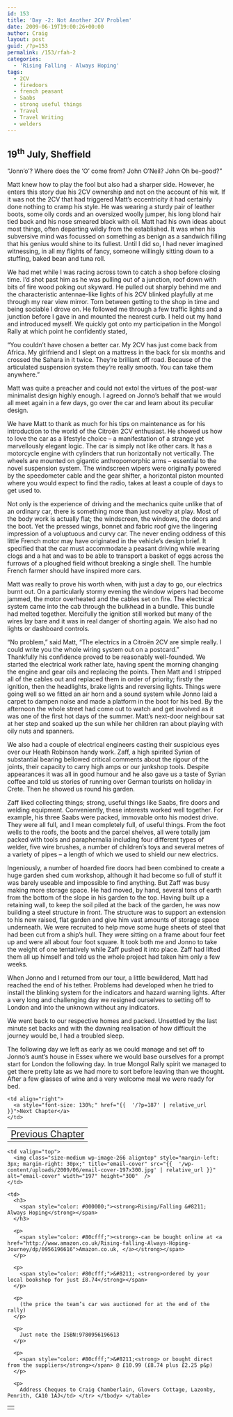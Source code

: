 ```yaml
---
id: 153
title: 'Day -2: Not Another 2CV Problem'
date: 2009-06-19T19:00:26+00:00
author: Craig
layout: post
guid: /?p=153
permalink: /153/rfah-2
categories:
  - 'Rising Falling - Always Hoping'
tags:
  - 2CV
  - firedoors
  - french peasant
  - Saabs
  - strong useful things
  - Travel
  - Travel Writing
  - welders
---
```

## 19<sup>th</sup> July, Sheffield

“Jonn‘o’? Where does the ‘O’ come from? John O’Neil? John Oh be-good?”

Matt knew how to play the fool but also had a sharper side. However, he enters this story due his 2CV ownership and not on the account of his wit. If it was not the 2CV that had triggered Matt’s eccentricity it had certainly done nothing to cramp his style. He was wearing a sturdy pair of leather boots, some oily cords and an oversized woolly jumper, his long blond hair tied back and his nose smeared black with oil. Matt had his own ideas about most things, often departing wildly from the established. It was when his subversive mind was focussed on something as benign as a sandwich filling that his genius would shine to its fullest. Until I did so, I had never imagined witnessing, in all my flights of fancy, someone willingly sitting down to a stuffing, baked bean and tuna roll.

We had met while I was racing across town to catch a shop before closing time. I’d shot past him as he was pulling out of a junction, roof down with bits of fire wood poking out skyward. He pulled out sharply behind me and the characteristic antennae-like lights of his 2CV blinked playfully at me through my rear view mirror. Torn between getting to the shop in time and being sociable I drove on. He followed me through a few traffic lights and a junction before I gave in and mounted the nearest curb. I held out my hand and introduced myself. We quickly got onto my participation in the Mongol Rally at which point he confidently stated, 

“You couldn’t have chosen a better car. My 2CV has just come back from Africa. My girlfriend and I slept on a mattress in the back for six months and crossed the Sahara in it twice. They’re brilliant off road. Because of the articulated suspension system they’re really smooth. You can take them anywhere.”

Matt was quite a preacher and could not extol the virtues of the post-war minimalist design highly enough. I agreed on Jonno’s behalf that we would all meet again in a few days, go over the car and learn about its peculiar design.

We have Matt to thank as much for his tips on maintenance as for his introduction to the world of the Citroën 2CV enthusiast. He showed us how to love the car as a lifestyle choice &#8211; a manifestation of a strange yet marvellously elegant logic. The car is simply not like other cars. It has a motorcycle engine with cylinders that run horizontally not vertically. The wheels are mounted on gigantic anthropomorphic arms &#8211; essential to the novel suspension system. The windscreen wipers were originally powered by the speedometer cable and the gear shifter, a horizontal piston mounted where you would expect to find the radio, takes at least a couple of days to get used to.

Not only is the experience of driving and the mechanics quite unlike that of an ordinary car, there is something more than just novelty at play. Most of the body work is actually flat; the windscreen, the windows, the doors and the boot. Yet the pressed wings, bonnet and fabric roof give the lingering impression of a voluptuous and curvy car. The never ending oddness of this little French motor may have originated in the vehicle’s design brief. It specified that the car must accommodate a peasant driving while wearing clogs and a hat and was to be able to transport a basket of eggs across the furrows of a ploughed field without breaking a single shell. The humble French farmer should have inspired more cars.

Matt was really to prove his worth when, with just a day to go, our electrics burnt out. On a particularly stormy evening the window wipers had become jammed, the motor overheated and the cables set on fire. The electrical system came into the cab through the bulkhead in a bundle. This bundle had melted together. Mercifully the ignition still worked but many of the wires lay bare and it was in real danger of shorting again. We also had no lights or dashboard controls.

“No problem,” said Matt, “The electrics in a Citroën 2CV are simple really. I could write you the whole wiring system out on a postcard.”  
Thankfully his confidence proved to be reasonably well-founded. We started the electrical work rather late, having spent the morning changing the engine and gear oils and replacing the points. Then Matt and I stripped all of the cables out and replaced them in order of priority; firstly the ignition, then the headlights, brake lights and reversing lights. Things were going well so we fitted an air horn and a sound system while Jonno laid a carpet to dampen noise and made a platform in the boot for his bed. By the afternoon the whole street had come out to watch and get involved as it was one of the first hot days of the summer. Matt’s next-door neighbour sat at her step and soaked up the sun while her children ran about playing with oily nuts and spanners.

We also had a couple of electrical engineers casting their suspicious eyes over our Heath Robinson handy work. Zaff, a high spirited Syrian of substantial bearing bellowed critical comments about the rigour of the joints, their capacity to carry high amps or our junkshop tools. Despite appearances it was all in good humour and he also gave us a taste of Syrian coffee and told us stories of running over German tourists on holiday in Crete. Then he showed us round his garden.

Zaff liked collecting things; strong, useful things like Saabs, fire doors and welding equipment. Conveniently, these interests worked well together. For example, his three Saabs were packed, immovable onto his modest drive. They were all full, and I mean completely full, of useful things. From the foot wells to the roofs, the boots and the parcel shelves, all were totally jam packed with tools and paraphernalia including four different types of welder, five wire brushes, a number of children’s toys and several metres of a variety of pipes &#8211; a length of which we used to shield our new electrics.

Ingeniously, a number of hoarded fire doors had been combined to create a huge garden shed cum workshop, although it had become so full of stuff it was barely useable and impossible to find anything. But Zaff was busy making more storage space. He had moved, by hand, several tons of earth from the bottom of the slope in his garden to the top. Having built up a retaining wall, to keep the soil piled at the back of the garden, he was now building a steel structure in front. The structure was to support an extension to his new raised, flat garden and give him vast amounts of storage space underneath. We were recruited to help move some huge sheets of steel that had been cut from a ship’s hull. They were sitting on a frame about four feet up and were all about four foot square. It took both me and Jonno to take the weight of one tentatively while Zaff pushed it into place. Zaff had lifted them all up himself and told us the whole project had taken him only a few weeks. 

When Jonno and I returned from our tour, a little bewildered, Matt had reached the end of his tether. Problems had developed when he tried to install the blinking system for the indicators and hazard warning lights. After a very long and challenging day we resigned ourselves to setting off to London and into the unknown without any indicators.

We went back to our respective homes and packed. Unsettled by the last minute set backs and with the dawning realisation of how difficult the journey would be, I had a troubled sleep. 

The following day we left as early as we could manage and set off to Jonno’s aunt’s house in Essex where we would base ourselves for a prompt start for London the following day. In true Mongol Rally spirit we managed to get there pretty late as we had more to sort before leaving than we thought. After a few glasses of wine and a very welcome meal we were ready for bed.

<table border="0" width="100%">
  <tr>
    <td align="left">
      <a style="font-size: 130%;" href="{{  '/?p=145' | relative_url }}">Previous Chapter</a>
    </td>
    
    <td align="right">
      <a style="font-size: 130%;" href="{{  '/?p=187' | relative_url }}">Next Chapter</a>
    </td>
  </tr>
</table>

<table border="0">
  <tr>
    <td>
    </td>
    
    <td valign="top">
      <img class="size-medium wp-image-266 aligntop" style="margin-left: 3px; margin-right: 30px;" title="email-cover" src="{{  '/wp-content/uploads/2009/06/email-cover-197x300.jpg' | relative_url }}" alt="email-cover" width="197" height="300"  />
    </td>
    
    <td>
      <h3>
        <span style="color: #000000;"><strong>Rising/Falling &#8211; Always Hoping</strong></span>
      </h3>
      
      <p>
        <span style="color: #80cfff;"><strong>-can be bought online at <a href="http://www.amazon.co.uk/Rising-falling-Always-Hoping-Journey/dp/0956196616">Amazon.co.uk, </a></strong></span>
      </p>
      
      <p>
        <span style="color: #80cfff;">&#8211; <strong>ordered by your local bookshop for just £8.74</strong></span>
      </p>
      
      <p>
        (the price the team’s car was auctioned for at the end of the rally)
      </p>
      
      <p>
        Just note the ISBN:9780956196613
      </p>
      
      <p>
        <span style="color: #80cfff;">&#8211;<strong> or bought direct from the suppliers</strong></span> @ £10.99 (£8.74 plus £2.25 p&p)
      </p>
      
      <p>
        Address Cheques to Craig Chamberlain, Glovers Cottage, Lazonby, Penrith, CA10 1AJ</td> </tr> </tbody> </table>
